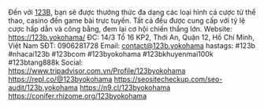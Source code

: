 Đến với <a href="https://123b.yokohama/">123B</a>, bạn sẽ được thưởng thức đa dạng các loại hình cá cược từ thể thao, casino đến game bài trực tuyến. Tất cả đều được cung cấp với tỷ lệ cược hấp dẫn và công bằng, đem lại cơ hội chiến thắng lớn.
Website: 
<a href="https://123b.yokohama/">https://123b.yokohama/</a>
ĐC: 14/3 Tổ 16 KP2, Thới An, Quận 12, Hồ Chí Minh, Việt Nam
SĐT: 0906281728
Email: contact@123b.yokohama
hastags: #123b #nhacai123b #123bcom #123byokohama #123bkhuyenmai100k #123btang888k
Social:
<a href="https://www.tripadvisor.com.vn/Profile/123byokohama">https://www.tripadvisor.com.vn/Profile/123byokohama</a>
<a href="https://repl.co/@123byokohama">https://repl.co/@123byokohama</a>
<a href="https://seositecheckup.com/seo-audit/123b.yokohama">https://seositecheckup.com/seo-audit/123b.yokohama</a>
<a href="https://n9.cl/123byokohama">https://n9.cl/123byokohama</a>
<a href="https://conifer.rhizome.org/123byokohama">https://conifer.rhizome.org/123byokohama</a>
